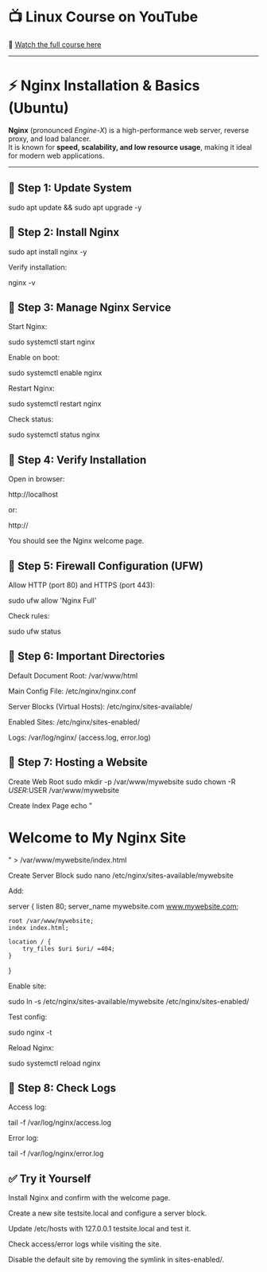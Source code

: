 # 📺 Linux Course on YouTube  
🎥 [Watch the full course here](https://youtu.be/tdxQ0O1qu9U?list=PLJB9b1bbB85HR7xXgpuWTibPWTprBEVi0)

---

# ⚡ Nginx Installation & Basics (Ubuntu)

**Nginx** (pronounced *Engine-X*) is a high-performance web server, reverse proxy, and load balancer.  
It is known for **speed, scalability, and low resource usage**, making it ideal for modern web applications.

---

## 📌 Step 1: Update System

sudo apt update && sudo apt upgrade -y

## 📌 Step 2: Install Nginx

sudo apt install nginx -y


Verify installation:

nginx -v

## 📌 Step 3: Manage Nginx Service

Start Nginx:

sudo systemctl start nginx


Enable on boot:

sudo systemctl enable nginx


Restart Nginx:

sudo systemctl restart nginx


Check status:

sudo systemctl status nginx

## 📌 Step 4: Verify Installation

Open in browser:

http://localhost


or:

http://<your-server-ip>


You should see the Nginx welcome page.

## 📌 Step 5: Firewall Configuration (UFW)

Allow HTTP (port 80) and HTTPS (port 443):

sudo ufw allow 'Nginx Full'


Check rules:

sudo ufw status

## 📌 Step 6: Important Directories

Default Document Root: /var/www/html

Main Config File: /etc/nginx/nginx.conf

Server Blocks (Virtual Hosts): /etc/nginx/sites-available/

Enabled Sites: /etc/nginx/sites-enabled/

Logs: /var/log/nginx/ (access.log, error.log)

## 📌 Step 7: Hosting a Website

Create Web Root
sudo mkdir -p /var/www/mywebsite
sudo chown -R $USER:$USER /var/www/mywebsite

Create Index Page
echo "<h1>Welcome to My Nginx Site</h1>" > /var/www/mywebsite/index.html

Create Server Block
sudo nano /etc/nginx/sites-available/mywebsite


Add:

server {
    listen 80;
    server_name mywebsite.com www.mywebsite.com;

    root /var/www/mywebsite;
    index index.html;

    location / {
        try_files $uri $uri/ =404;
    }
}


Enable site:

sudo ln -s /etc/nginx/sites-available/mywebsite /etc/nginx/sites-enabled/


Test config:

sudo nginx -t


Reload Nginx:

sudo systemctl reload nginx

## 📌 Step 8: Check Logs

Access log:

tail -f /var/log/nginx/access.log


Error log:

tail -f /var/log/nginx/error.log

## ✅ Try it Yourself

Install Nginx and confirm with the welcome page.

Create a new site testsite.local and configure a server block.

Update /etc/hosts with 127.0.0.1 testsite.local and test it.

Check access/error logs while visiting the site.

Disable the default site by removing the symlink in sites-enabled/.
